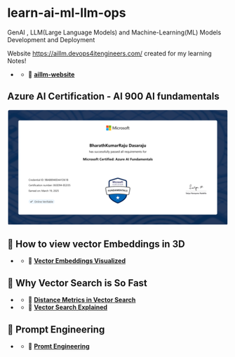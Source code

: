 # learn-ai-ml-llm-ops
GenAI , LLM(Large Language Models) and Machine-Learning(ML) Models Development and Deployment

Website  https://aillm.devops4itengineers.com/ created for my learning Notes!

* - 🔗 [**aillm-website**](https://aillm.devops4itengineers.com/)


## Azure AI Certification - AI 900 AI fundamentals

![Bharaths Azure-AI900](12.Azure-AI-Cert/Azure_AI_Fundamentals.png)



## 🚀 How to view vector Embeddings in 3D

* - 🔗 [**Vector Embeddings Visualized**](https://medium.com/@bhrth.dsra1/tokenization-visualizing-vector-embeddings-in-multi-dimensional-space-3d-dc4667402b4e)


## 🚀 Why Vector Search is So Fast

* - 🔗 [**Distance Metrics in Vector Search**](https://weaviate.io/blog/distance-metrics-in-vector-search)
* - 🔗 [**Vector Search Explained**](https://weaviate.io/blog/vector-search-explained)


## 🚀 Prompt Engineering

* - 🔗 [**Promt Engineering**](https://www.promptingguide.ai/)


